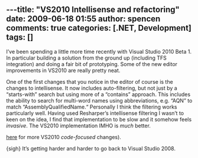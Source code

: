 ---title: "VS2010 Intellisense and refactoring"
date: 2009-06-18 01:55
author: spencen
comments: true
categories: [.NET, Development]
tags: []
---
I’ve been spending a little more time recently with Visual Studio 2010 Beta 1. In particular building a solution from the ground up (including TFS integration) and doing a fair bit of prototyping. Some of the new editor improvements in VS2010 are really pretty neat.
  

One of the first changes that you notice in the editor of course is the changes to intellisense. It now includes auto-filtering, but not just by a “starts-with” search but using more of a “contains” approach. This includes the ability to search for multi-word names using abbreviations, e.g. “AQN” to match “AssemblyQualifiedName.“ Personally I think the filtering works particularly well. Having used Resharper’s intellisense filtering I wasn’t to keen on the idea, I find that implementation to be slow and it somehow feels *invasive*. The VS2010 implementation IMHO is *much* better.
  

[here](http://blogs.msdn.com/somasegar/archive/2008/12/19/code-focused-development-in-vs-2010.aspx) for more VS2010 *code-focused* changes).
  

{sigh} It’s getting harder and harder to go back to Visual Studio 2008.


